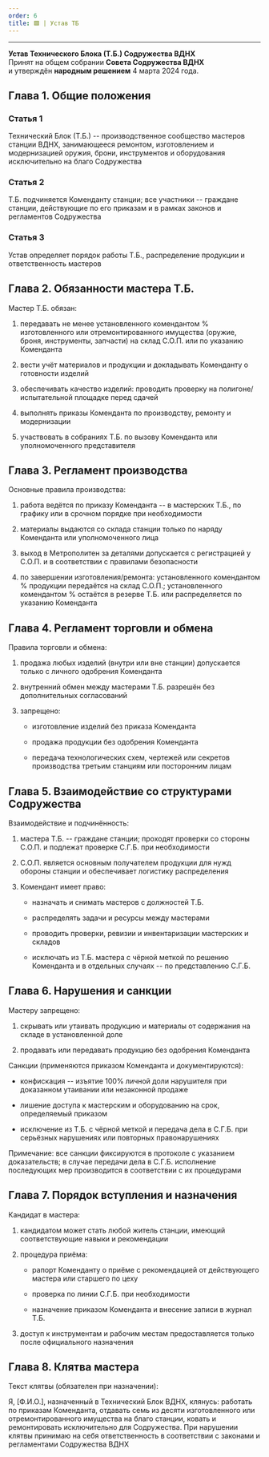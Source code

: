 ```yaml
---
order: 6
title: 🟩 | Устав ТБ
---
```


---

**Устав Технического Блока (Т.Б.) Содружества ВДНХ** \
Принят на общем собрании **Совета Содружества ВДНХ** \
и утверждён **народным решением** 4 марта 2024 года.

## Глава 1. Общие положения

### Статья 1

Технический Блок (Т.Б.) -- производственное сообщество мастеров станции ВДНХ, занимающееся ремонтом, изготовлением и модернизацией оружия, брони, инструментов и оборудования исключительно на благо Содружества

### Статья 2

Т.Б. подчиняется Коменданту станции; все участники -- граждане станции, действующие по его приказам и в рамках законов и регламентов Содружества

### Статья 3

Устав определяет порядок работы Т.Б., распределение продукции и ответственность мастеров

## Глава 2. Обязанности мастера Т.Б.

Мастер Т.Б. обязан:

1. передавать не менее установленного комендантом % изготовленного или отремонтированного имущества (оружие, броня, инструменты, запчасти) на склад С.О.П. или по указанию Коменданта

2. вести учёт материалов и продукции и докладывать Коменданту о готовности изделий

3. обеспечивать качество изделий: проводить проверку на полигоне/испытательной площадке перед сдачей

4. выполнять приказы Коменданта по производству, ремонту и модернизации

5. участвовать в собраниях Т.Б. по вызову Коменданта или уполномоченного представителя

## Глава 3. Регламент производства

Основные правила производства:

1. работа ведётся по приказу Коменданта -- в мастерских Т.Б., по графику или в срочном порядке при необходимости

2. материалы выдаются со склада станции только по наряду Коменданта или уполномоченного лица

3. выход в Метрополитен за деталями допускается с регистрацией у С.О.П. и в соответствии с правилами безопасности

4. по завершении изготовления/ремонта: установленного комендантом % продукции передаётся на склад С.О.П.; установленного комендантом % остаётся в резерве Т.Б. или распределяется по указанию Коменданта

## Глава 4. Регламент торговли и обмена

Правила торговли и обмена:

1. продажа любых изделий (внутри или вне станции) допускается только с личного одобрения Коменданта

2. внутренний обмен между мастерами Т.Б. разрешён без дополнительных согласований

3. запрещено:

   -  изготовление изделий без приказа Коменданта

   -  продажа продукции без одобрения Коменданта

   -  передача технологических схем, чертежей или секретов производства третьим станциям или посторонним лицам

## Глава 5. Взаимодействие со структурами Содружества

Взаимодействие и подчинённость:

1. мастера Т.Б. -- граждане станции; проходят проверки со стороны С.О.П. и подлежат проверке С.Г.Б. при необходимости

2. С.О.П. является основным получателем продукции для нужд обороны станции и обеспечивает логистику распределения

3. Комендант имеет право:

   -  назначать и снимать мастеров с должностей Т.Б.

   -  распределять задачи и ресурсы между мастерами

   -  проводить проверки, ревизии и инвентаризации мастерских и складов

   -  исключать из Т.Б. мастера с чёрной меткой по решению Коменданта и в отдельных случаях -- по представлению С.Г.Б.

## Глава 6. Нарушения и санкции

Мастеру запрещено:

1. скрывать или утаивать продукцию и материалы от содержания на складе в установленной доле

2. продавать или передавать продукцию без одобрения Коменданта

<note type="danger">

Санкции (применяются приказом Коменданта и документируются):

-  конфискация -- изъятие 100% личной доли нарушителя при доказанном утаивании или незаконной продаже

-  лишение доступа к мастерским и оборудованию на срок, определяемый приказом

-  исключение из Т.Б. с чёрной меткой и передача дела в С.Г.Б. при серьёзных нарушениях или повторных правонарушениях

Примечание: все санкции фиксируются в протоколе с указанием доказательств; в случае передачи дела в С.Г.Б. исполнение последующих мер производится в соответствии с их процедурами

</note>

## Глава 7. Порядок вступления и назначения

Кандидат в мастера:

1. кандидатом может стать любой житель станции, имеющий соответствующие навыки и рекомендации

2. процедура приёма:

   -  рапорт Коменданту о приёме с рекомендацией от действующего мастера или старшего по цеху

   -  проверка по линии С.Г.Б. при необходимости

   -  назначение приказом Коменданта и внесение записи в журнал Т.Б.

3. доступ к инструментам и рабочим местам предоставляется только после официального назначения

## Глава 8. Клятва мастера

Текст клятвы (обязателен при назначении):

<note type="quote">

Я, \[Ф.И.О.\], назначенный в Технический Блок ВДНХ, клянусь: работать по приказам Коменданта, отдавать семь из десяти изготовленного или отремонтированного имущества на благо станции, ковать и ремонтировать исключительно для Содружества. При нарушении клятвы принимаю на себя ответственность в соответствии с законами и регламентами Содружества ВДНХ

</note>